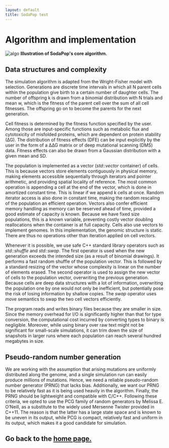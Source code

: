 ```yaml
---
layout: default
title: SodaPop test
---
```


# Algorithm and implementation

![algo](https://user-images.githubusercontent.com/29554043/28376750-ecf38e40-6c78-11e7-92ec-3365d1dd9043.png)
**Illustration of SodaPop's core algorithm.**

## Data structures and complexity

The simulation algorithm is adapted from the Wright-Fisher model with selection. Generations are discrete time intervals in which all N parent cells within the population give birth to a certain number of daughter cells. The number of offspring k is drawn from a binomial distribution with N trials and mean w, which is the fitness of the parent cell over the sum of all cell fitnesses. The offspring go on to become the parents for the next generation.

Cell fitness is determined by the fitness function specified by the user. Among those are input-specific functions such as metabolic flux and cytotoxicity of misfolded proteins, which are dependent on protein stability (∆G). The distribution of fitness effects (DFE) can be input explicitly by the user in the form of a ∆∆G matrix or of deep mutational scanning (DMS) data. Fitness effects can also be drawn from a Gaussian distribution with a given mean and SD.

The population is implemented as a vector (*std::vector* container) of cells. This is because vectors store elements contiguously in physical memory, making elements accessible sequentially through iterators and pointer arithmetic, and providing spatial locality of reference. The most common operation is appending a cell at the end of the vector, which is done in amortized constant time. This is linear if we append k cells at once. Random iterator access is also done in constant time, making the random rescaling of the population an efficient operation. Vectors also confer efficient memory handling as memory can be reserved ahead of time, provided a good estimate of capacity is known. Because we have fixed size populations, this is a known variable, preventing costly vector doubling reallocations when the container is at full capacity. Cells also use vectors to implement genomes. In this implementation, the genomic structure is static. There are thus no operations other than iteration applied on cell vectors.

Whenever it is possible, we use safe C++ standard library operators such as *std::shuffle* and *std::swap*. The first operator is used when the new generation exceeds the intended size (as a result of binomial drawings). It performs a fast random shuffle of the population vector. This is followed by a standard resizing of the vector whose complexity is linear on the number of elements erased. The second operator is used to assign the new vector of cells to the population vector, overwriting the previous generation. Because cells are deep data structures with a lot of information, overwriting the population one by one would not only be inefficient, but potentially pose the risk of losing information by shallow copies. The *swap* operator uses *move* semantics to swap the two cell vectors efficiently. 

The program reads and writes binary files because they are smaller in size. Since the memory overhead for I/O is significantly higher than that for type conversion, the computational cost incurred by converting types to binary is negligible. Moreover, while using binary over raw text might not be significant for small-scale simulations, it can trim down the size of snapshots in larger runs where each population can reach several hundred megabytes in size.  

## Pseudo-random number generation

We are working with the assumption that arising mutations are uniformly distributed along the genome, and a single simulation run can easily produce millions of mutations. Hence, we need a reliable pseudo-random number generator (PRNG) that lacks bias. Additionally, we want our PRNG to be relatively fast as it is being used heavily in the algorithm. Finally, the PRNG should be lightweight and compatible with C/C++. Following these criteria, we opted to use the PCG family of random generators by Melissa E. O’Neill, as a substitute to the widely used Mersenne Twister provided in C++11. The reason is that the latter has a large state space and is known to be uneven in its output, while PCG is compact, relatively fast and uniform in its output, which makes it a good candidate for simulation.

## Go back to the [home page.](index.md)
